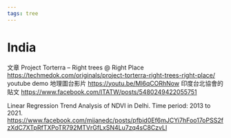 ```yaml
---
tags: tree
---
```


# India

文章 Project Torterra – Right trees @ Right Place
https://techmedok.com/originals/project-torterra-right-trees-right-place/
youtube demo 地理圖台影片
https://youtu.be/Ml6qCORhNow
印度台北協會的貼文
https://www.facebook.com/ITATW/posts/5480249422055751

Linear Regression Trend Analysis of NDVI in Delhi. Time period: 2013 to 2021.
https://www.facebook.com/mijanedc/posts/pfbid0Ef6mJCYi7hFoo17oPSS2fzXdC7XTpRfTXPoTR792MTVrGfLxSN4Lu7zq4sC8CzvLl